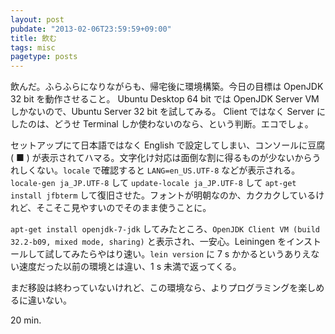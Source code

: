 ```yaml
---
layout: post
pubdate: "2013-02-06T23:59:59+09:00"
title: 飲む
tags: misc
pagetype: posts
---
```

飲んだ。ふらふらになりながらも、帰宅後に環境構築。今日の目標は OpenJDK 32 bit を動作させること。 Ubuntu Desktop 64 bit では OpenJDK Server VM しかないので、Ubuntu Server 32 bit を試してみる。 Client ではなく Server にしたのは、どうせ Terminal しか使わないのなら、という判断。エコでしょ。

セットアップにて日本語ではなく English で設定してしまい、コンソールに豆腐 ( ■ ) が表示されてハマる。文字化け対応は面倒な割に得るものが少ないからうれしくない。`locale` で確認すると `LANG=en_US.UTF-8` などが表示される。`locale-gen ja_JP.UTF-8` して `update-locale ja_JP.UTF-8` して `apt-get install jfbterm` して復旧させた。フォントが明朝なのか、カクカクしているけれど、そこそこ見やすいのでそのまま使うことに。

`apt-get install openjdk-7-jdk` してみたところ、`OpenJDK Client VM (build 32.2-b09, mixed mode, sharing)` と表示され、一安心。Leiningen をインストールして試してみたらやはり速い。`lein version` に 7 s かかるというありえない速度だった以前の環境とは違い、1 s 未満で返ってくる。

まだ移設は終わっていないけれど、この環境なら、よりプログラミングを楽しめるに違いない。

20 min.

